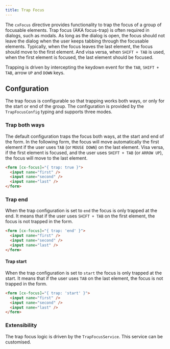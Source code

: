 ```yaml
---
title: Trap Focus
---
```


The `cxFocus` directive provides functionality to trap the focus of a group of focusable elements. Trap focus (AKA focus-trap) is often required in dialogs, such as modals. As long as the dialog is open, the focus should not leave the dialog when the user keeps tabbing through the focusable elements. Typically, when the focus leaves the last element, the focus should move to the first element. And visa versa, when `SHIFT + TAB` is used, when the first element is focused, the last element should be focused.

Trapping is driven by intercepting the keydown event for the `TAB`, `SHIFT + TAB`, arrow `UP` and `DOWN` keys. 

## Confguration
The trap focus is configurable so that trapping works both ways, or only for the start or end of the group. The configuration is provided by the `TrapFocusConfig` typing and supports three modes.

### Trap both ways
The default configuration traps the focus both ways, at the start and end of the form. In the following form, the focus will move automatically the first element if the user uses `TAB` (or `MOUSE DOWN`) on the last element. Visa versa, if the first element is focused, and the user uses `SHIFT + TAB` (or `ARROW UP`), the focus will move to the last element. 

```html
<form [cx-focus]="{ trap: true }">
  <input name="first" />
  <input name="second" />
  <input name="last" />
</form>
```

### Trap end

When the trap configuration is set to `end` the focus is only trapped at the end. It means that if the user uses `SHIFT + TAB` on the first element, the focus is not trapped in the form.

```html
<form [cx-focus]="{ trap: 'end' }">
  <input name="first" />
  <input name="second" />
  <input name="last" />
</form>
```

#### Trap start

When the trap configuration is set to `start` the focus is only trapped at the start. It means that if the user uses `TAB` on the last element, the focus is not trapped in the form.

```html
<form [cx-focus]="{ trap: 'start' }">
  <input name="first" />
  <input name="second" />
  <input name="last" />
</form>
```


### Extensibility
The trap focus logic is driven by the `TrapFocusService`. This service can be customised. 